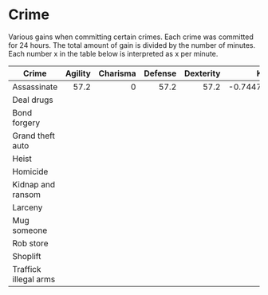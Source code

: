 # Crime

Various gains when committing certain crimes.  Each crime was committed for 24 hours.  The total amount of gain is divided
by the number of minutes.  Each number x in the table below is interpreted as x per minute.

| Crime                 | Agility | Charisma | Defense | Dexterity | Karma       | Money     | Strength |
|-----------------------|--------:|---------:|--------:|----------:|------------:|----------:|---------:|
| Assassinate           | 57.2    | 0        | 57.2    | 57.2      | -0.74479167 | 501333.33 | 57.2     |
| Deal drugs            |         |          |         |           |             |           |          |
| Bond forgery          |         |          |         |           |             |           |          |
| Grand theft auto      |         |          |         |           |             |           |          |
| Heist                 |         |          |         |           |             |           |          |
| Homicide              |         |          |         |           |             |           |          |
| Kidnap and ransom     |         |          |         |           |             |           |          |
| Larceny               |         |          |         |           |             |           |          |
| Mug someone           |         |          |         |           |             |           |          |
| Rob store             |         |          |         |           |             |           |          |
| Shoplift              |         |          |         |           |             |           |          |
| Traffick illegal arms |         |          |         |           |             |           |          |
